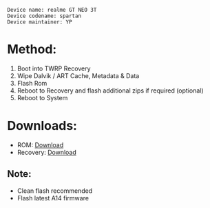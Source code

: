 ```
Device name: realme GT NEO 3T
Device codename: spartan
Device maintainer: YP
```

# Method:
1. Boot into TWRP Recovery
3. Wipe Dalvik / ART Cache, Metadata & Data
4. Flash Rom 
5. Reboot to Recovery and flash additional zips if required (optional)
6. Reboot to System

# Downloads:
* ROM: [Download](https://sourceforge.net/projects/pixelstar/files/spartan/)
* Recovery: [Download](https://sourceforge.net/projects/yograjsingh-cmd/files/spartan/twrp/twrp-3.7.0_12-RMX3371-06122023-Unofficial.img/download)

## Note:
* Clean flash recommended
* Flash latest A14 firmware
